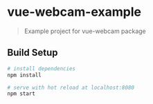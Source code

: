 # vue-webcam-example

> Example project for vue-webcam package

## Build Setup

``` bash
# install dependencies
npm install

# serve with hot reload at localhost:8080
npm start
```
